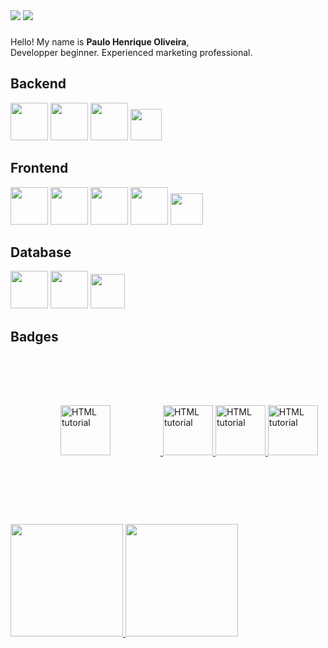 
<div>
<a href = "mailto:paulohtoliveira2@gmail.com"><img src="https://img.shields.io/badge/Gmail-D14836?style=for-the-badge&logo=gmail&logoColor=white" target="_blank"></a>
<a href="https://www.linkedin.com/in/paulo-oliveira-dv" target="_blank"><img src="https://img.shields.io/badge/-LinkedIn-%230077B5?style=for-the-badge&logo=linkedin&logoColor=white" target="_blank"></a>   
</div>

###


Hello! My name is **Paulo Henrique Oliveira**,
</br>Developper beginner. Experienced marketing professional.


<!-- ## Ferramentas e Tecnologias -->
## Backend
<div>
<img src="https://cdn.jsdelivr.net/gh/devicons/devicon/icons/java/java-original-wordmark.svg" width="60" height="60"/>
<img src="https://cdn.jsdelivr.net/gh/devicons/devicon/icons/python/python-original-wordmark.svg" width="60" height="60"/>
<img src="https://cdn.jsdelivr.net/gh/devicons/devicon/icons/spring/spring-original-wordmark.svg" width="60" height="60"/>
<a href="https://cloud.ibm.com/functions/" target="_blank">
<img src="https://avatars.githubusercontent.com/u/31867515?s=200&v=4" width="50" height="50"/> <a/>



</div>

## Frontend
<div>
<img src="https://cdn.jsdelivr.net/gh/devicons/devicon/icons/css3/css3-original-wordmark.svg" width="60" height="60"/>
<img src="https://cdn.jsdelivr.net/gh/devicons/devicon/icons/html5/html5-original-wordmark.svg" width="60" height="60"/>
<img src="https://cdn.jsdelivr.net/gh/devicons/devicon/icons/javascript/javascript-original.svg" width="60" height="60"/>
<!-- <img src="https://cdn.jsdelivr.net/gh/devicons/devicon/icons/androidstudio/androidstudio-original.svg" width="60" height="60" /> -->
<img src="https://cdn.jsdelivr.net/gh/devicons/devicon/icons/react/react-original-wordmark.svg" width="60" height="60"/>
<a href="https://www.ibm.com/br-pt/products/watson-assistant" target="_blank">
<img src="https://ww1.freelogovectors.net/wp-content/uploads/2018/12/ibm-watson-logo.png" width="52" height="50"/> <a/>
</div>

## Database
<div>
<img src="https://cdn.jsdelivr.net/gh/devicons/devicon/icons/mongodb/mongodb-original-wordmark.svg" width="60" height="60"/>
<img src="https://cdn.jsdelivr.net/gh/devicons/devicon/icons/postgresql/postgresql-original-wordmark.svg" width="60" height="60"/>
<a href="https://www.ibm.com/products/cloudant" target="_blank">
<img src="https://cdn.worldvectorlogo.com/logos/cloudant.svg" width="55" height="55"/> <a/>
</div>

## Badges
<div style="display: inline-block;">

<a href="https://www.credly.com/badges/b458a919-a9b4-4f18-930b-3b196cc4ce3b/public_url" target="_blank">
<img src="https://images.credly.com/size/680x680/images/58e2cad5-5551-44a6-8285-06d6a4aa9cb3/IBM_Cloud_Essentials.png" alt="HTML tutorial" style="width:80px;height:80px;margin: 80px;">
</a>

<a href="https://www.credly.com/badges/63de8bc2-1f57-4906-9896-b08708ea8c4e/public_url" target="_blank">
<img src="https://images.credly.com/size/680x680/images/b5243e36-b05f-426b-994a-87a535f1c217/Build_your_own_chatbot_-_CC_v3.png" alt="HTML tutorial" style="width:80px;height:80px;">
</a>

<a href="https://www.credly.com/badges/1f3df8e5-4267-4fb9-b6d5-96d2b283de84/public_url" target="_blank">
<img src="https://images.credly.com/size/680x680/images/3b7846e2-bdbd-4ed6-8543-182f47502190/image.png" alt="HTML tutorial" style="width:80px;height:80px;">
</a>

<a href="https://www.credly.com/badges/99b7b252-fc65-48db-b19c-4e118348d2db/public_url" target="_blank">
<img src="https://images.credly.com/size/680x680/images/84ac9eff-b8a2-4683-846b-f59887a73801/Python_101_Data_Science.png" alt="HTML tutorial" style="width:80px;height:80px; ">
</a>

</div>

## 
<div>
<a href="https://github.com/paulohto">
<img height="180em" src="https://github-readme-stats.vercel.app/api/top-langs/?username=paulohto&layout=compact&langs_count=7&theme=dracula"/>
<img height="180em" src="https://github-readme-stats.vercel.app/api?username=paulohto&show_icons=true&theme=dracula&include_all_commits=true&count_private=true"/>
</div>

